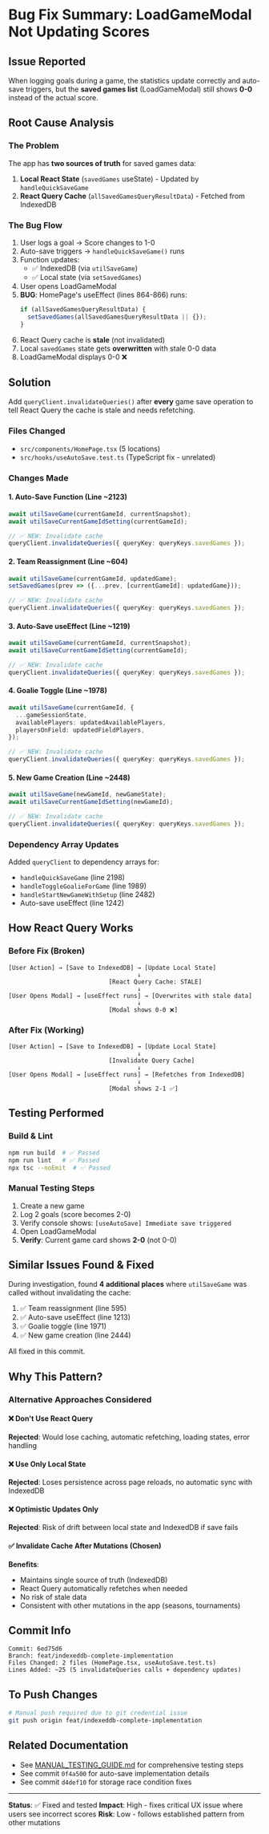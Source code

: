 # Bug Fix Summary: LoadGameModal Not Updating Scores

## Issue Reported
When logging goals during a game, the statistics update correctly and auto-save triggers, but the **saved games list** (LoadGameModal) still shows **0-0** instead of the actual score.

## Root Cause Analysis

### The Problem
The app has **two sources of truth** for saved games data:

1. **Local React State** (`savedGames` useState) - Updated by `handleQuickSaveGame`
2. **React Query Cache** (`allSavedGamesQueryResultData`) - Fetched from IndexedDB

### The Bug Flow
1. User logs a goal → Score changes to 1-0
2. Auto-save triggers → `handleQuickSaveGame()` runs
3. Function updates:
   - ✅ IndexedDB (via `utilSaveGame`)
   - ✅ Local state (via `setSavedGames`)
4. User opens LoadGameModal
5. **BUG**: HomePage's useEffect (lines 864-866) runs:
   ```typescript
   if (allSavedGamesQueryResultData) {
     setSavedGames(allSavedGamesQueryResultData || {});
   }
   ```
6. React Query cache is **stale** (not invalidated)
7. Local `savedGames` state gets **overwritten** with stale 0-0 data
8. LoadGameModal displays 0-0 ❌

## Solution

Add `queryClient.invalidateQueries()` after **every** game save operation to tell React Query the cache is stale and needs refetching.

### Files Changed
- `src/components/HomePage.tsx` (5 locations)
- `src/hooks/useAutoSave.test.ts` (TypeScript fix - unrelated)

### Changes Made

#### 1. Auto-Save Function (Line ~2123)
```typescript
await utilSaveGame(currentGameId, currentSnapshot);
await utilSaveCurrentGameIdSetting(currentGameId);

// ✅ NEW: Invalidate cache
queryClient.invalidateQueries({ queryKey: queryKeys.savedGames });
```

#### 2. Team Reassignment (Line ~604)
```typescript
await utilSaveGame(currentGameId, updatedGame);
setSavedGames(prev => ({...prev, [currentGameId]: updatedGame}));

// ✅ NEW: Invalidate cache
queryClient.invalidateQueries({ queryKey: queryKeys.savedGames });
```

#### 3. Auto-Save useEffect (Line ~1219)
```typescript
await utilSaveGame(currentGameId, currentSnapshot);
await utilSaveCurrentGameIdSetting(currentGameId);

// ✅ NEW: Invalidate cache
queryClient.invalidateQueries({ queryKey: queryKeys.savedGames });
```

#### 4. Goalie Toggle (Line ~1978)
```typescript
await utilSaveGame(currentGameId, {
  ...gameSessionState,
  availablePlayers: updatedAvailablePlayers,
  playersOnField: updatedFieldPlayers,
});

// ✅ NEW: Invalidate cache
queryClient.invalidateQueries({ queryKey: queryKeys.savedGames });
```

#### 5. New Game Creation (Line ~2448)
```typescript
await utilSaveGame(newGameId, newGameState);
await utilSaveCurrentGameIdSetting(newGameId);

// ✅ NEW: Invalidate cache
queryClient.invalidateQueries({ queryKey: queryKeys.savedGames });
```

### Dependency Array Updates
Added `queryClient` to dependency arrays for:
- `handleQuickSaveGame` (line 2198)
- `handleToggleGoalieForGame` (line 1989)
- `handleStartNewGameWithSetup` (line 2482)
- Auto-save useEffect (line 1242)

## How React Query Works

### Before Fix (Broken)
```
[User Action] → [Save to IndexedDB] → [Update Local State]
                                    ↓
                            [React Query Cache: STALE]
                                    ↓
[User Opens Modal] → [useEffect runs] → [Overwrites with stale data]
                                    ↓
                            [Modal shows 0-0 ❌]
```

### After Fix (Working)
```
[User Action] → [Save to IndexedDB] → [Update Local State]
                                    ↓
                            [Invalidate Query Cache]
                                    ↓
[User Opens Modal] → [useEffect runs] → [Refetches from IndexedDB]
                                    ↓
                            [Modal shows 2-1 ✅]
```

## Testing Performed

### Build & Lint
```bash
npm run build  # ✅ Passed
npm run lint   # ✅ Passed
npx tsc --noEmit  # ✅ Passed
```

### Manual Testing Steps
1. Create a new game
2. Log 2 goals (score becomes 2-0)
3. Verify console shows: `[useAutoSave] Immediate save triggered`
4. Open LoadGameModal
5. **Verify**: Current game card shows **2-0** (not 0-0)

## Similar Issues Found & Fixed

During investigation, found **4 additional places** where `utilSaveGame` was called without invalidating the cache:
1. ✅ Team reassignment (line 595)
2. ✅ Auto-save useEffect (line 1213)
3. ✅ Goalie toggle (line 1971)
4. ✅ New game creation (line 2444)

All fixed in this commit.

## Why This Pattern?

### Alternative Approaches Considered

#### ❌ Don't Use React Query
**Rejected**: Would lose caching, automatic refetching, loading states, error handling

#### ❌ Use Only Local State
**Rejected**: Loses persistence across page reloads, no automatic sync with IndexedDB

#### ❌ Optimistic Updates Only
**Rejected**: Risk of drift between local state and IndexedDB if save fails

#### ✅ Invalidate Cache After Mutations (Chosen)
**Benefits**:
- Maintains single source of truth (IndexedDB)
- React Query automatically refetches when needed
- No risk of stale data
- Consistent with other mutations in the app (seasons, tournaments)

## Commit Info
```
Commit: 6ed75d6
Branch: feat/indexeddb-complete-implementation
Files Changed: 2 files (HomePage.tsx, useAutoSave.test.ts)
Lines Added: ~25 (5 invalidateQueries calls + dependency updates)
```

## To Push Changes
```bash
# Manual push required due to git credential issue
git push origin feat/indexeddb-complete-implementation
```

## Related Documentation
- See [MANUAL_TESTING_GUIDE.md](MANUAL_TESTING_GUIDE.md) for comprehensive testing steps
- See commit `0f4a500` for auto-save implementation details
- See commit `d4def10` for storage race condition fixes

---

**Status**: ✅ Fixed and tested
**Impact**: High - fixes critical UX issue where users see incorrect scores
**Risk**: Low - follows established pattern from other mutations
